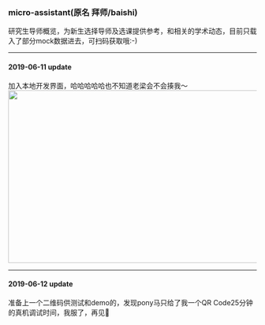 ### micro-assistant(原名 拜师/baishi)
研究生导师概览，为新生选择导师及选课提供参考，和相关的学术动态，目前只载入了部分mock数据进去，可扫码获取哦:-)

***
#### 2019-06-11 update
加入本地开发界面，哈哈哈哈哈也不知道老梁会不会揍我～
<img src="https://github.com/LiuChunhui1207/micro-assistant/blob/master/develop_platform_screen.png" width=650 height=350>

***
#### 2019-06-12 update
准备上一个二维码供测试和demo的，发现pony马只给了我一个QR Code25分钟的真机调试时间，我服了，再见👋
